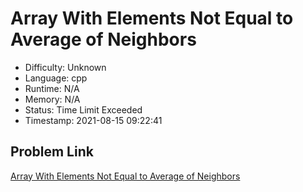 # Array With Elements Not Equal to Average of Neighbors

- Difficulty: Unknown
- Language: cpp
- Runtime: N/A
- Memory: N/A
- Status: Time Limit Exceeded
- Timestamp: 2021-08-15 09:22:41

## Problem Link
[Array With Elements Not Equal to Average of Neighbors](https://leetcode.com/problems/array-with-elements-not-equal-to-average-of-neighbors)


